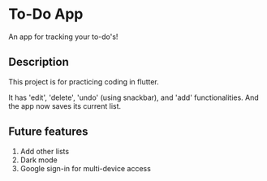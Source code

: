 # To-Do App

An app for tracking your to-do's! 

## Description

This project is for practicing coding in flutter.

It has 'edit', 'delete', 'undo' (using snackbar), and 'add' functionalities. And the app now saves its current list.

## Future features
1. Add other lists
2. Dark mode
3. Google sign-in for multi-device access
